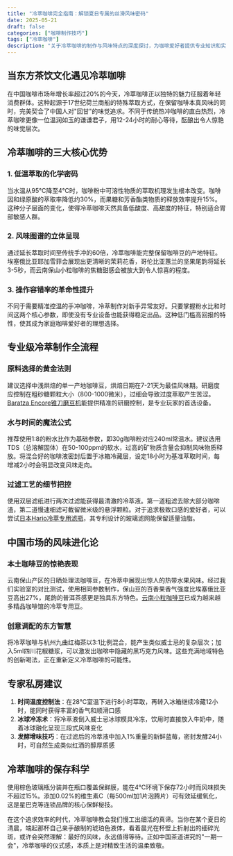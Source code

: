 ```yaml
---
title: "冷萃咖啡完全指南：解锁夏日专属的丝滑风味密码"
date: 2025-05-21
draft: false
categories: ["咖啡制作技巧"]
tags: ["冷萃咖啡"]
description: "关于冷萃咖啡的制作与风味特点的深度探讨，为咖啡爱好者提供专业知识和实用指南。"
---
```


## 当东方茶饮文化遇见冷萃咖啡
在中国咖啡市场年增长率超过20%的今天，冷萃咖啡正以独特的魅力征服着年轻消费群体。这种起源于17世纪荷兰商船的特殊萃取方式，在保留咖啡本真风味的同时，完美契合了中国人对"回甘"的味觉追求。不同于传统热冲咖啡的直白热烈，冷萃咖啡更像一位温润如玉的谦谦君子，用12-24小时的耐心等待，酝酿出令人惊艳的味觉层次。

## 冷萃咖啡的三大核心优势
### 1. 低温萃取的化学密码
当水温从95℃降至4℃时，咖啡粉中可溶性物质的萃取机理发生根本改变。咖啡因和绿原酸的萃取率降低约30%，而果糖和芳香酯类物质的释放效率提升15%。这种分子层面的变化，使得冷萃咖啡天然具备低酸度、高甜度的特征，特别适合胃部敏感人群。

### 2. 风味图谱的立体呈现
通过延长萃取时间至传统手冲的60倍，冷萃咖啡能完整保留咖啡豆的产地特征。埃塞俄比亚耶加雪菲会展现出更清晰的茉莉花香，哥伦比亚蕙兰的坚果尾韵将延长3-5秒，而云南保山小粒咖啡的焦糖甜感会被放大到令人惊喜的程度。

### 3. 操作容错率的革命性提升
不同于需要精准控温的手冲咖啡，冷萃制作对新手异常友好。只要掌握粉水比和时间这两个核心参数，即使没有专业设备也能获得稳定出品。这种低门槛高回报的特性，使其成为家庭咖啡爱好者的理想选择。

## 专业级冷萃制作全流程
### 原料选择的黄金法则
建议选择中浅烘焙的单一产地咖啡豆，烘焙日期在7-21天为最佳风味期。研磨度应控制在粗砂糖颗粒大小（800-1000微米），过细会导致过度萃取产生苦涩。[Baratza Encore锥刀磨豆机](https://www.amazon.com/s?k=Baratza%20Encore%E9%94%A5%E5%88%80%E7%A3%A8%E8%B1%86%E6%9C%BA&tag=coffeeprism-20)能提供精准的研磨控制，是专业玩家的首选设备。

### 水与时间的魔法公式
推荐使用1:8的粉水比作为基础参数，即30g咖啡粉对应240ml常温水。建议选用TDS（总溶解固体）在50-100ppm的软水，过高的矿物质含量会抑制风味物质释放。将混合好的咖啡液密封后置于冰箱冷藏层，设定18小时为基准萃取时间，每增减2小时会明显改变风味走向。

### 过滤工艺的细节把控
使用双层滤纸进行两次过滤能获得最清澈的冷萃液。第一道粗滤去除大部分咖啡渣，第二道慢速细滤可截留微米级的悬浮颗粒。对于追求极致口感的爱好者，可以尝试[日本Hario冷萃专用滤瓶](https://www.amazon.com/s?k=%E6%97%A5%E6%9C%ACHario%E5%86%B7%E8%90%83%E4%B8%93%E7%94%A8%E6%BB%A4%E7%93%B6&tag=coffeeprism-20)，其专利设计的玻璃滤网能保留适量油脂。

## 中国市场的风味进化论
### 本土咖啡豆的惊艳表现
云南保山产区的日晒处理法咖啡豆，在冷萃中展现出惊人的热带水果风味。经过我们实验室的对比测试，使用相同参数制作，保山豆的百香果香气强度比埃塞俄比亚豆高出27%，尾韵的普洱茶感更是独具东方特色。[云南小粒咖啡豆](https://www.amazon.com/s?k=%E4%BA%91%E5%8D%97%E5%B0%8F%E7%B2%92%E5%92%96%E5%95%A1%E8%B1%86&tag=coffeeprism-20)已成为越来越多精品咖啡馆的冷萃专用豆。

### 创意调配的东方智慧
将冷萃咖啡与杭州九曲红梅茶以3:1比例混合，能产生类似威士忌的复杂层次；加入5ml四川花椒糖浆，可以激发出咖啡中隐藏的黑巧克力风味。这些充满地域特色的创新喝法，正在重新定义冷萃咖啡的可能性。

## 专家私房建议
1. **时间温度控制法**：在28℃室温下进行8小时萃取，再转入冰箱继续冷藏12小时，能同时获得丰富的香气和顺滑口感
2. **冰球冷冻术**：将冷萃液倒入威士忌冰球模具冷冻，饮用时直接放入牛奶中，随着冰球融化呈现三段式风味变化
3. **发酵增味技巧**：在过滤后的冷萃液中加入1%重量的新鲜蓝莓，密封发酵24小时，可自然生成类似红酒的醇厚质感

## 冷萃咖啡的保存科学
使用棕色玻璃瓶分装并在瓶口覆盖保鲜膜，能在4℃环境下保存72小时而风味损失不超过15%。添加0.02%的维生素C（每500ml加1片泡腾片）可有效延缓氧化，这是星巴克等连锁品牌的核心保鲜秘技。

在这个追求效率的时代，冷萃咖啡教会我们慢工出细活的真谛。当你在某个夏日的清晨，端起那杯自己亲手酿制的琥珀色液体，看着晨光在杯壁上折射出的细碎光斑，或许会突然理解：最好的风味，永远值得等待。正如中国茶道讲究的"一期一会"，冷萃咖啡的仪式感，本质上是对精致生活的温柔致敬。